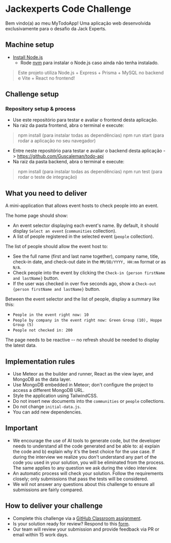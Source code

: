 # Jackexperts Code Challenge

Bem vindo(a) ao meu MyTodoApp! Uma aplicação web desenvolvida exclusivamente para o desafio da Jack Experts.

## Machine setup

- [Install Node.js](https://nodejs.org/en/download/)
  - Rode [nvm](https://github.com/nvm-sh/nvm#installing-and-updating) para instalar o Node.js caso ainda não tenha instalado.

> Este projeto utiliza Node.js + Express + Prisma + MySQL no backend e Vite + React no frontend!

## Challenge setup

### Repository setup & process

-  Use este repositório para testar e avaliar o frontend desta aplicação.
-  Na raiz da pasta frontend, abra o terminal e execute:
> npm install (para instalar todas as dependências)
> npm run start (para rodar a aplicação no seu navegador)

-  Entre neste repositório para testar e avaliar o backend desta aplicação -> https://github.com/Guscaleman/todo-api
-  Na raiz da pasta backend, abra o terminal e execute:
> npm install (para instalar todas as dependências)
> npm run test (para rodar o teste de integração)

## What you need to deliver

A mini-application that allows event hosts to check people into an event.

The home page should show:

-  An event selector displaying each event's name. By default, it should display `Select an event` (`communities` collection).
-  A list of people registered in the selected event (`people` collection).

The list of people should allow the event host to:

-  See the full name (first and last name together), company name, title, check-in date, and check-out date in the `MM/DD/YYYY, HH:mm` format or as `N/A`.
-  Check people into the event by clicking the `Check-in {person firstName and lastName}` button.
-  If the user was checked in over five seconds ago, show a `Check-out {person firstName and lastName}` button.

Between the event selector and the list of people, display a summary like this:

-  `People in the event right now: 10`
-  `People by company in the event right now: Green Group (10), Hoppe Group (5)`
-  `People not checked in: 200`

The page needs to be reactive -- no refresh should be needed to display the latest data.

## Implementation rules

-  Use Meteor as the builder and runner, React as the view layer, and MongoDB as the data layer.
-  Use MongoDB embedded in Meteor; don't configure the project to access a different MongoDB URL.
-  Style the application using TailwindCSS.
-  Do not insert new documents into the `communities` or `people` collections.
-  Do not change `initial-data.js`.
-  You can add new dependencies.

## Important

-  We encourage the use of AI tools to generate code, but the developer needs to understand all the code generated and be able to: a) explain the code and b) explain why it's the best choice for the use case. If during the interview we realize you don't understand any part of the code you used in your solution, you will be eliminated from the process. The same applies to any question we ask during the video interview.
-  An automatic process will check your solution. Follow the requirements closely; only submissions that pass the tests will be considered.
-  We will not answer any questions about this challenge to ensure all submissions are fairly compared.

## How to deliver your challenge

-  Complete this challenge via a [GitHub Classroom assignment](https://classroom.github.com/a/tPo4AdKE).
-  Is your solution ready for review? Respond to this [form](https://forms.gle/m2FTwSG8bcMfhS3JA).
-  Our team will review your submission and provide feedback via PR or email within 15 work days.
